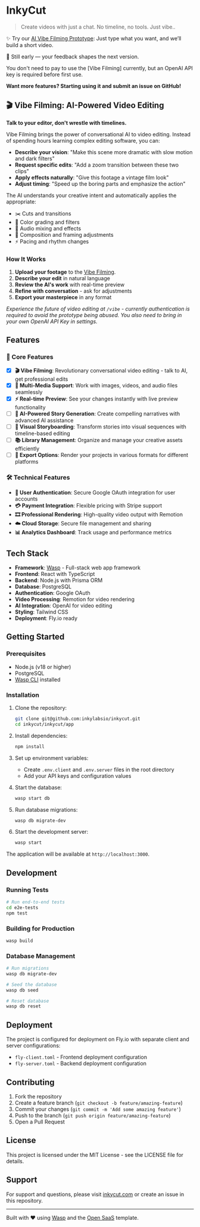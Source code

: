# InkyCut

> Create videos with just a chat. No timeline, no tools. Just vibe..

✨ Try our [AI Vibe Filming Prototype](https://inkycut.com): Just type what you want, and we’ll build a short video.

🚧 Still early — your feedback shapes the next version. 

You don't need to pay to use the [Vibe Filming] currently, but an OpenAI API key is required before first use.

**Want more features? Starting using it and submit an issue on GitHub!**

## 🎬 Vibe Filming: AI-Powered Video Editing

**Talk to your editor, don't wrestle with timelines.**

Vibe Filming brings the power of conversational AI to video editing. Instead of spending hours learning complex editing software, you can:

- **Describe your vision**: "Make this scene more dramatic with slow motion and dark filters"
- **Request specific edits**: "Add a zoom transition between these two clips"
- **Apply effects naturally**: "Give this footage a vintage film look"
- **Adjust timing**: "Speed up the boring parts and emphasize the action"

The AI understands your creative intent and automatically applies the appropriate:
- ✂️ Cuts and transitions
- 🎨 Color grading and filters
- 🎵 Audio mixing and effects
- 📐 Composition and framing adjustments
- ⚡ Pacing and rhythm changes

### How It Works

1. **Upload your footage** to the [Vibe Filming](https://inkycut.com/vibe).
2. **Describe your edit** in natural language
3. **Review the AI's work** with real-time preview
4. **Refine with conversation** - ask for adjustments
5. **Export your masterpiece** in any format

*Experience the future of video editing at `/vibe` - currently authentication is required to avoid the prototype being abused. You also need to bring in your own OpenAI API Key in settings.*

## Features

### 🚀 Core Features

- [x] **🎬 Vibe Filming**: Revolutionary conversational video editing - talk to AI, get professional edits
- [x] **🎥 Multi-Media Support**: Work with images, videos, and audio files seamlessly
- [x] **⚡ Real-time Preview**: See your changes instantly with live preview functionality
- [ ] **🤖 AI-Powered Story Generation**: Create compelling narratives with advanced AI assistance
- [ ] **📱 Visual Storyboarding**: Transform stories into visual sequences with timeline-based editing
- [ ] **📚 Library Management**: Organize and manage your creative assets efficiently
- [ ] **💾 Export Options**: Render your projects in various formats for different platforms

### 🛠️ Technical Features

- **🔐 User Authentication**: Secure Google OAuth integration for user accounts
- **💳 Payment Integration**: Flexible pricing with Stripe support
- **🎞️ Professional Rendering**: High-quality video output with Remotion
- **☁️ Cloud Storage**: Secure file management and sharing
- **📊 Analytics Dashboard**: Track usage and performance metrics

## Tech Stack

- **Framework**: [Wasp](https://wasp.sh) - Full-stack web app framework
- **Frontend**: React with TypeScript
- **Backend**: Node.js with Prisma ORM
- **Database**: PostgreSQL
- **Authentication**: Google OAuth
- **Video Processing**: Remotion for video rendering
- **AI Integration**: OpenAI for video editing
- **Styling**: Tailwind CSS
- **Deployment**: Fly.io ready

## Getting Started

### Prerequisites

- Node.js (v18 or higher)
- PostgreSQL
- [Wasp CLI](https://wasp.sh/docs/cli) installed

### Installation

1. Clone the repository:
   ```bash
   git clone git@github.com:inkylabsio/inkycut.git
   cd inkycut/inkycut/app
   ```

2. Install dependencies:
   ```bash
   npm install
   ```

3. Set up environment variables:
   - Create `.env.client` and `.env.server` files in the root directory
   - Add your API keys and configuration values

4. Start the database:
   ```bash
   wasp start db
   ```

5. Run database migrations:
   ```bash
   wasp db migrate-dev
   ```

6. Start the development server:
   ```bash
   wasp start
   ```

The application will be available at `http://localhost:3000`.

## Development

### Running Tests

```bash
# Run end-to-end tests
cd e2e-tests
npm test
```

### Building for Production

```bash
wasp build
```

### Database Management

```bash
# Run migrations
wasp db migrate-dev

# Seed the database
wasp db seed

# Reset database
wasp db reset
```

## Deployment

The project is configured for deployment on Fly.io with separate client and server configurations:

- `fly-client.toml` - Frontend deployment configuration
- `fly-server.toml` - Backend deployment configuration

## Contributing

1. Fork the repository
2. Create a feature branch (`git checkout -b feature/amazing-feature`)
3. Commit your changes (`git commit -m 'Add some amazing feature'`)
4. Push to the branch (`git push origin feature/amazing-feature`)
5. Open a Pull Request

## License

This project is licensed under the MIT License - see the LICENSE file for details.

## Support

For support and questions, please visit [inkycut.com](https://inkycut.com) or create an issue in this repository.

---

Built with ❤️ using [Wasp](https://wasp.sh) and the [Open SaaS](https://opensaas.sh) template.
